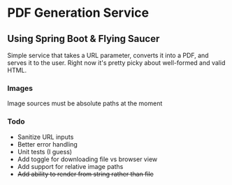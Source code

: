 # PDF Generation Service
## Using Spring Boot & Flying Saucer

Simple service that takes a URL parameter, converts it into a PDF, and serves it to the user. Right now it's pretty picky about well-formed and valid HTML.

### Images
Image sources must be absolute paths at the moment

### Todo
- Sanitize URL inputs
- Better error handling
- Unit tests (I guess)
- Add toggle for downloading file vs browser view
- Add support for relative image paths
- ~~Add ability to render from string rather than file~~
